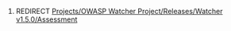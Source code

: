 1.  REDIRECT [Projects/OWASP Watcher Project/Releases/Watcher
    v1.5.0/Assessment](Projects/OWASP_Watcher_Project/Releases/Watcher_v1.5.0/Assessment "wikilink")